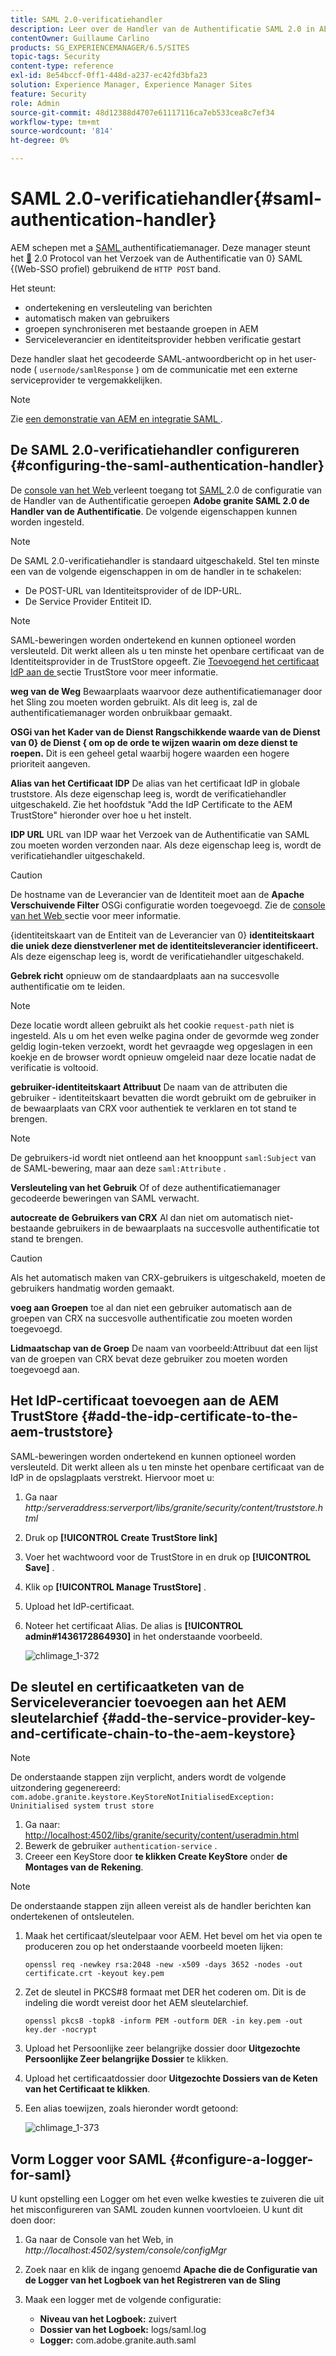 ```yaml
---
title: SAML 2.0-verificatiehandler
description: Leer over de Handler van de Authentificatie SAML 2.0 in AEM.
contentOwner: Guillaume Carlino
products: SG_EXPERIENCEMANAGER/6.5/SITES
topic-tags: Security
content-type: reference
exl-id: 8e54bccf-0ff1-448d-a237-ec42fd3bfa23
solution: Experience Manager, Experience Manager Sites
feature: Security
role: Admin
source-git-commit: 48d12388d4707e61117116ca7eb533cea8c7ef34
workflow-type: tm+mt
source-wordcount: '814'
ht-degree: 0%

---
```


# SAML 2.0-verificatiehandler{#saml-authentication-handler}

AEM schepen met a [ SAML ](https://saml.xml.org/saml-specifications) authentificatiemanager. Deze manager steunt het [&#128279;](https://saml.xml.org/saml-specifications) 2.0 Protocol van het Verzoek van de Authentificatie van 0&rbrace; SAML &lbrace;(Web-SSO profiel) gebruikend de `HTTP POST` band.

Het steunt:

* ondertekening en versleuteling van berichten
* automatisch maken van gebruikers
* groepen synchroniseren met bestaande groepen in AEM
* Serviceleverancier en identiteitsprovider hebben verificatie gestart

Deze handler slaat het gecodeerde SAML-antwoordbericht op in het user-node ( `usernode/samlResponse` ) om de communicatie met een externe serviceprovider te vergemakkelijken.

>[!NOTE]
>
>Zie [ een demonstratie van AEM en integratie SAML ](https://experienceleague.adobe.com/docs/experience-cloud-kcs/kbarticles/KA-17481.html?lang=nl-NL).

## De SAML 2.0-verificatiehandler configureren {#configuring-the-saml-authentication-handler}

De [ console van het Web ](/help/sites-deploying/configuring-osgi.md) verleent toegang tot [ SAML ](https://saml.xml.org/saml-specifications) 2.0 de configuratie van de Handler van de Authentificatie geroepen **Adobe granite SAML 2.0 de Handler van de Authentificatie**. De volgende eigenschappen kunnen worden ingesteld.

>[!NOTE]
>
>De SAML 2.0-verificatiehandler is standaard uitgeschakeld. Stel ten minste een van de volgende eigenschappen in om de handler in te schakelen:
>
>* De POST-URL van Identiteitsprovider of de IDP-URL.
>* De Service Provider Entiteit ID.
>

>[!NOTE]
>
>SAML-beweringen worden ondertekend en kunnen optioneel worden versleuteld. Dit werkt alleen als u ten minste het openbare certificaat van de Identiteitsprovider in de TrustStore opgeeft. Zie [ Toevoegend het certificaat IdP aan de ](/help/sites-administering/saml-2-0-authenticationhandler.md#add-the-idp-certificate-to-the-aem-truststore) sectie TrustStore voor meer informatie.

**weg van de Weg** Bewaarplaats waarvoor deze authentificatiemanager door het Sling zou moeten worden gebruikt. Als dit leeg is, zal de authentificatiemanager worden onbruikbaar gemaakt.

**OSGi van het Kader van de Dienst Rangschikkende waarde van de Dienst van 0&rbrace; de Dienst &lbrace; om op de orde te wijzen waarin om deze dienst te roepen.** Dit is een geheel getal waarbij hogere waarden een hogere prioriteit aangeven.

**Alias van het Certificaat IDP** De alias van het certificaat IdP in globale truststore. Als deze eigenschap leeg is, wordt de verificatiehandler uitgeschakeld. Zie het hoofdstuk &quot;Add the IdP Certificate to the AEM TrustStore&quot; hieronder over hoe u het instelt.

**IDP URL** URL van IDP waar het Verzoek van de Authentificatie van SAML zou moeten worden verzonden naar. Als deze eigenschap leeg is, wordt de verificatiehandler uitgeschakeld.

>[!CAUTION]
>
>De hostname van de Leverancier van de Identiteit moet aan de **Apache Verschuivende Filter** OSGi configuratie worden toegevoegd. Zie de [ console van het Web ](/help/sites-deploying/configuring-osgi.md) sectie voor meer informatie.

{identiteitskaart van de Entiteit van de Leverancier van 0} **identiteitskaart die uniek deze dienstverlener met de identiteitsleverancier identificeert.** Als deze eigenschap leeg is, wordt de verificatiehandler uitgeschakeld.

**Gebrek richt** opnieuw om de standaardplaats aan na succesvolle authentificatie om te leiden.

>[!NOTE]
>
>Deze locatie wordt alleen gebruikt als het cookie `request-path` niet is ingesteld. Als u om het even welke pagina onder de gevormde weg zonder geldig login-teken verzoekt, wordt het gevraagde weg opgeslagen in een koekje
>en de browser wordt opnieuw omgeleid naar deze locatie nadat de verificatie is voltooid.

**gebruiker-identiteitskaart Attribuut** De naam van de attributen die gebruiker - identiteitskaart bevatten die wordt gebruikt om de gebruiker in de bewaarplaats van CRX voor authentiek te verklaren en tot stand te brengen.

>[!NOTE]
>
>De gebruikers-id wordt niet ontleend aan het knooppunt `saml:Subject` van de SAML-bewering, maar aan deze `saml:Attribute` .

**Versleuteling van het Gebruik** Of of deze authentificatiemanager gecodeerde beweringen van SAML verwacht.

**autocreate de Gebruikers van CRX** Al dan niet om automatisch niet-bestaande gebruikers in de bewaarplaats na succesvolle authentificatie tot stand te brengen.

>[!CAUTION]
>
>Als het automatisch maken van CRX-gebruikers is uitgeschakeld, moeten de gebruikers handmatig worden gemaakt.

**voeg aan Groepen** toe al dan niet een gebruiker automatisch aan de groepen van CRX na succesvolle authentificatie zou moeten worden toegevoegd.

**Lidmaatschap van de Groep** De naam van voorbeeld:Attribuut dat een lijst van de groepen van CRX bevat deze gebruiker zou moeten worden toegevoegd aan.

## Het IdP-certificaat toevoegen aan de AEM TrustStore {#add-the-idp-certificate-to-the-aem-truststore}

SAML-beweringen worden ondertekend en kunnen optioneel worden versleuteld. Dit werkt alleen als u ten minste het openbare certificaat van de IdP in de opslagplaats verstrekt. Hiervoor moet u:

1. Ga naar *http:/serveraddress:serverport/libs/granite/security/content/truststore.html*
1. Druk op **[!UICONTROL Create TrustStore link]**
1. Voer het wachtwoord voor de TrustStore in en druk op **[!UICONTROL Save]** .
1. Klik op **[!UICONTROL Manage TrustStore]** .
1. Upload het IdP-certificaat.
1. Noteer het certificaat Alias. De alias is **[!UICONTROL admin#1436172864930]** in het onderstaande voorbeeld.

   ![ chlimage_1-372 ](assets/chlimage_1-372.png)

## De sleutel en certificaatketen van de Serviceleverancier toevoegen aan het AEM sleutelarchief {#add-the-service-provider-key-and-certificate-chain-to-the-aem-keystore}

>[!NOTE]
>
>De onderstaande stappen zijn verplicht, anders wordt de volgende uitzondering gegenereerd: `com.adobe.granite.keystore.KeyStoreNotInitialisedException: Uninitialised system trust store`

1. Ga naar: [ http://localhost:4502/libs/granite/security/content/useradmin.html](http://localhost:4502/libs/granite/security/content/useradmin.html)
1. Bewerk de gebruiker `authentication-service` .
1. Creeer een KeyStore door **te klikken Create KeyStore** onder **de Montages van de Rekening**.

>[!NOTE]
>
>De onderstaande stappen zijn alleen vereist als de handler berichten kan ondertekenen of ontsleutelen.

1. Maak het certificaat/sleutelpaar voor AEM. Het bevel om het via open te produceren zou op het onderstaande voorbeeld moeten lijken:

   `openssl req -newkey rsa:2048 -new -x509 -days 3652 -nodes -out certificate.crt -keyout key.pem`

1. Zet de sleutel in PKCS#8 formaat met DER het coderen om. Dit is de indeling die wordt vereist door het AEM sleutelarchief.

   `openssl pkcs8 -topk8 -inform PEM -outform DER -in key.pem -out key.der -nocrypt`

1. Upload het Persoonlijke zeer belangrijke dossier door **Uitgezochte Persoonlijke Zeer belangrijke Dossier** te klikken.
1. Upload het certificaatdossier door **Uitgezochte Dossiers van de Keten van het Certificaat te klikken**.
1. Een alias toewijzen, zoals hieronder wordt getoond:

   ![ chlimage_1-373 ](assets/chlimage_1-373.png)

## Vorm Logger voor SAML {#configure-a-logger-for-saml}

U kunt opstelling een Logger om het even welke kwesties te zuiveren die uit het misconfigureren van SAML zouden kunnen voortvloeien. U kunt dit doen door:

1. Ga naar de Console van het Web, in *http://localhost:4502/system/console/configMgr*
1. Zoek naar en klik de ingang genoemd **Apache die de Configuratie van de Logger van het Logboek van het Registreren van de Sling**
1. Maak een logger met de volgende configuratie:

   * **Niveau van het Logboek:** zuivert
   * **Dossier van het Logboek:** logs/saml.log
   * **Logger:** com.adobe.granite.auth.saml
